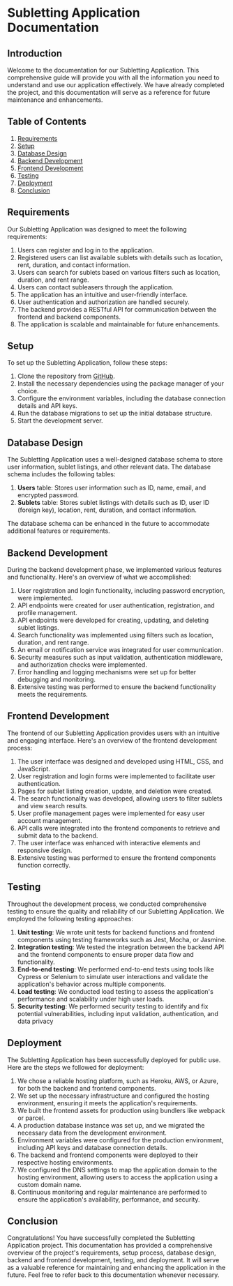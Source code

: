 # Subletting Application Documentation

## Introduction

Welcome to the documentation for our Subletting Application. This comprehensive guide will provide you with all the information you need to understand and use our application effectively. We have already completed the project, and this documentation will serve as a reference for future maintenance and enhancements.

## Table of Contents

1. [Requirements](#requirements)
2. [Setup](#setup)
3. [Database Design](#database-design)
4. [Backend Development](#backend-development)
5. [Frontend Development](#frontend-development)
6. [Testing](#testing)
7. [Deployment](#deployment)
8. [Conclusion](#conclusion)

## Requirements <a name="requirements"></a>

Our Subletting Application was designed to meet the following requirements:

1. Users can register and log in to the application.
2. Registered users can list available sublets with details such as location, rent, duration, and contact information.
3. Users can search for sublets based on various filters such as location, duration, and rent range.
4. Users can contact subleasers through the application.
5. The application has an intuitive and user-friendly interface.
6. User authentication and authorization are handled securely.
7. The backend provides a RESTful API for communication between the frontend and backend components.
8. The application is scalable and maintainable for future enhancements.

## Setup <a name="setup"></a>

To set up the Subletting Application, follow these steps:

1. Clone the repository from [GitHub](https://github.com/your-subletting-app-repo).
2. Install the necessary dependencies using the package manager of your choice.
3. Configure the environment variables, including the database connection details and API keys.
4. Run the database migrations to set up the initial database structure.
5. Start the development server.

## Database Design <a name="database-design"></a>

The Subletting Application uses a well-designed database schema to store user information, sublet listings, and other relevant data. The database schema includes the following tables:

1. **Users** table: Stores user information such as ID, name, email, and encrypted password.
2. **Sublets** table: Stores sublet listings with details such as ID, user ID (foreign key), location, rent, duration, and contact information.

The database schema can be enhanced in the future to accommodate additional features or requirements.

## Backend Development <a name="backend-development"></a>

During the backend development phase, we implemented various features and functionality. Here's an overview of what we accomplished:

1. User registration and login functionality, including password encryption, were implemented.
2. API endpoints were created for user authentication, registration, and profile management.
3. API endpoints were developed for creating, updating, and deleting sublet listings.
4. Search functionality was implemented using filters such as location, duration, and rent range.
5. An email or notification service was integrated for user communication.
6. Security measures such as input validation, authentication middleware, and authorization checks were implemented.
7. Error handling and logging mechanisms were set up for better debugging and monitoring.
8. Extensive testing was performed to ensure the backend functionality meets the requirements.

## Frontend Development <a name="frontend-development"></a>

The frontend of our Subletting Application provides users with an intuitive and engaging interface. Here's an overview of the frontend development process:

1. The user interface was designed and developed using HTML, CSS, and JavaScript.
2. User registration and login forms were implemented to facilitate user authentication.
3. Pages for sublet listing creation, update, and deletion were created.
4. The search functionality was developed, allowing users to filter sublets and view search results.
5. User profile management pages were implemented for easy user account management.
6. API calls were integrated into the frontend components to retrieve and submit data to the backend.
7. The user interface was enhanced with interactive elements and responsive design.
8. Extensive testing was performed to ensure the frontend components function correctly.

## Testing <a name="testing"></a>

Throughout the development process, we conducted comprehensive testing to ensure the quality and reliability of our Subletting Application. We employed the following testing approaches:

1. **Unit testing**: We wrote unit tests for backend functions and frontend components using testing frameworks such as Jest, Mocha, or Jasmine.
2. **Integration testing**: We tested the integration between the backend API and the frontend components to ensure proper data flow and functionality.
3. **End-to-end testing**: We performed end-to-end tests using tools like Cypress or Selenium to simulate user interactions and validate the application's behavior across multiple components.
4. **Load testing**: We conducted load testing to assess the application's performance and scalability under high user loads.
5. **Security testing**: We performed security testing to identify and fix potential vulnerabilities, including input validation, authentication, and data privacy
## Deployment <a name="deployment"></a>

The Subletting Application has been successfully deployed for public use. Here are the steps we followed for deployment:

1. We chose a reliable hosting platform, such as Heroku, AWS, or Azure, for both the backend and frontend components.
2. We set up the necessary infrastructure and configured the hosting environment, ensuring it meets the application's requirements.
3. We built the frontend assets for production using bundlers like webpack or parcel.
4. A production database instance was set up, and we migrated the necessary data from the development environment.
5. Environment variables were configured for the production environment, including API keys and database connection details.
6. The backend and frontend components were deployed to their respective hosting environments.
7. We configured the DNS settings to map the application domain to the hosting environment, allowing users to access the application using a custom domain name.
8. Continuous monitoring and regular maintenance are performed to ensure the application's availability, performance, and security.

## Conclusion <a name="conclusion"></a>

Congratulations! You have successfully completed the Subletting Application project. This documentation has provided a
comprehensive overview of the project's requirements, setup process, database design, backend and frontend development, testing, and deployment.
It will serve as a valuable reference for maintaining and enhancing the application in the future. Feel free to refer back to this documentation
whenever necessary.
